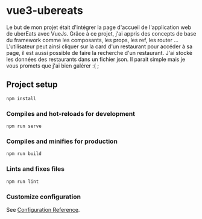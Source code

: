 # vue3-ubereats
Le but de mon projet était d'intégrer la page d'accueil de l'application web de uberEats avec VueJs. Grâce à ce projet, j'ai appris des concepts de base du framework comme les composants, les props, les ref, les router ... L'utilisateur peut ainsi cliquer sur la card d'un restaurant pour accéder à sa page, il est aussi possible de faire la recherche d'un restaurant. J'ai stocké les données des restaurants dans un fichier json. Il parait simple mais je vous promets que j'ai bien galérer :( ; 

## Project setup
```
npm install
```

### Compiles and hot-reloads for development
```
npm run serve
```

### Compiles and minifies for production
```
npm run build
```

### Lints and fixes files
```
npm run lint
```

### Customize configuration
See [Configuration Reference](https://cli.vuejs.org/config/).
